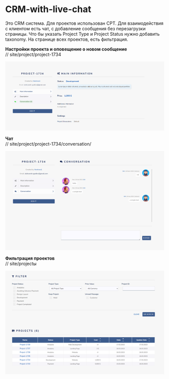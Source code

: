 # CRM-with-live-chat
Это CRM система. Для проектов использован CPT. 
Для взаимодействия с клиентом есть чат, с добавление сообщения без перезагрузки страницы.
Что бы указать Project Type и Project Status нужно добавить taxonomy.
На странице всех проектов, есть фильтрация.



<p><b>Настройки проекта и оповещение о новом сообщение</b></br>
// site/project/project-1734
</p>

![Front page](https://github.com/AlexandrSgadlev/CRM-with-live-chat/blob/main/1.png)


<p><b>Чат</b></br>
// site/project/project-1734/conversation/
</p>

![Front page](https://github.com/AlexandrSgadlev/CRM-with-live-chat/blob/main/2.png)


<p><b>Фильтрация проектов</b></br>
// site/projectы
</p>

![Front page](https://github.com/AlexandrSgadlev/CRM-with-live-chat/blob/main/3.png)
